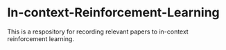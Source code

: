 # In-context-Reinforcement-Learning
This is a respository for recording relevant papers to in-context reinforcement learning.
